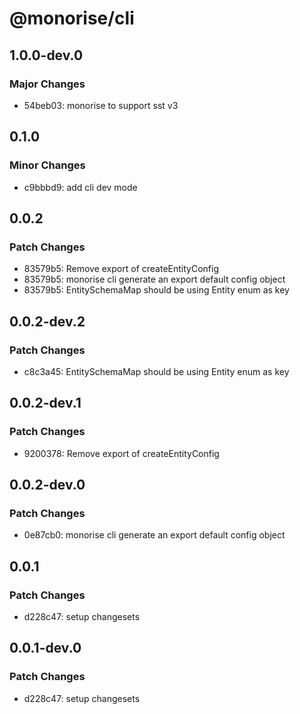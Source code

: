 # @monorise/cli

## 1.0.0-dev.0

### Major Changes

- 54beb03: monorise to support sst v3

## 0.1.0

### Minor Changes

- c9bbbd9: add cli dev mode

## 0.0.2

### Patch Changes

- 83579b5: Remove export of createEntityConfig
- 83579b5: monorise cli generate an export default config object
- 83579b5: EntitySchemaMap should be using Entity enum as key

## 0.0.2-dev.2

### Patch Changes

- c8c3a45: EntitySchemaMap should be using Entity enum as key

## 0.0.2-dev.1

### Patch Changes

- 9200378: Remove export of createEntityConfig

## 0.0.2-dev.0

### Patch Changes

- 0e87cb0: monorise cli generate an export default config object

## 0.0.1

### Patch Changes

- d228c47: setup changesets

## 0.0.1-dev.0

### Patch Changes

- d228c47: setup changesets
